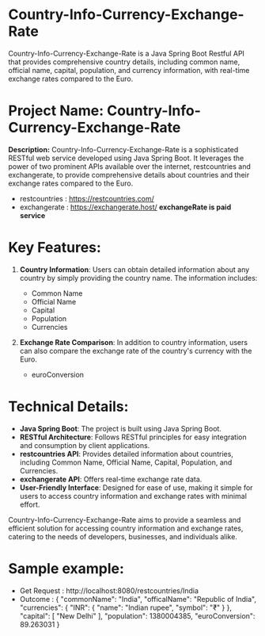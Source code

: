 # Country-Info-Currency-Exchange-Rate
Country-Info-Currency-Exchange-Rate is a Java Spring Boot Restful API that provides comprehensive country details, including common name, official name, capital, population, and currency information, with real-time exchange rates compared to the Euro.

# Project Name: Country-Info-Currency-Exchange-Rate
 
**Description:**
Country-Info-Currency-Exchange-Rate is a sophisticated RESTful web service developed using Java Spring Boot. It leverages the power of two prominent APIs available over the internet, restcountries and exchangerate, to provide comprehensive details about countries and their exchange rates compared to the Euro.
- restcountries : https://restcountries.com/
- exchangerate : https://exchangerate.host/  **exchangeRate is paid service**
 
# Key Features:
1. **Country Information**: Users can obtain detailed information about any country by simply providing the country name. The information includes:
   - Common Name
   - Official Name
   - Capital
   - Population
   - Currencies
 
2. **Exchange Rate Comparison**: In addition to country information, users can also compare the exchange rate of the country's currency with the Euro.
   - euroConversion
 
# Technical Details:
   - **Java Spring Boot**: The project is built using Java Spring Boot.
   - **RESTful Architecture**: Follows RESTful principles for easy integration and consumption by client applications.
   - **restcountries API**: Provides detailed information about countries, including Common Name, Official Name, Capital, Population, and Currencies.
   - **exchangerate API**: Offers real-time exchange rate data.
   - **User-Friendly Interface**: Designed for ease of use, making it simple for users to access country information and exchange rates with minimal effort.
 
 Country-Info-Currency-Exchange-Rate aims to provide a seamless and efficient solution for accessing country information and exchange rates, catering to the needs of developers, businesses, and individuals alike.

# Sample example:

 - Get Request : http://localhost:8080/restcountries/India
 - Outcome : 
         {
            "commonName": "India",
            "officalName": "Republic of India",
            "currencies": {
                "INR": {
                    "name": "Indian rupee",
                    "symbol": "₹"
                }
            },
            "capital": [
                "New Delhi"
            ],
            "population": 1380004385,
            "euroConversion": 89.263031
        }
